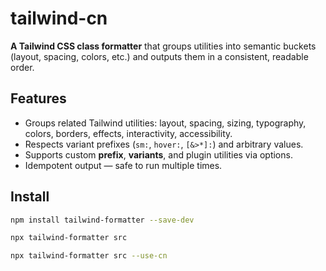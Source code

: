 # tailwind-cn

**A Tailwind CSS class formatter** that groups utilities into semantic buckets (layout, spacing, colors, etc.) and outputs them in a consistent, readable order.

## Features

- Groups related Tailwind utilities: layout, spacing, sizing, typography, colors, borders, effects, interactivity, accessibility.
- Respects variant prefixes (`sm:`, `hover:`, `[&>*]:`) and arbitrary values.
- Supports custom **prefix**, **variants**, and plugin utilities via options.
- Idempotent output — safe to run multiple times.

## Install

```bash
npm install tailwind-formatter --save-dev
```

```bash
npx tailwind-formatter src
```

```bash
npx tailwind-formatter src --use-cn
```
